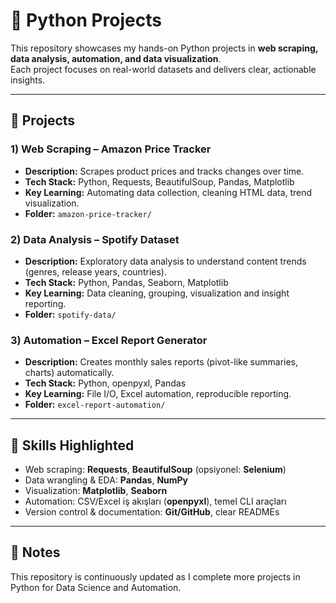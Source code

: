 # 🐍 Python Projects

This repository showcases my hands-on Python projects in **web scraping, data analysis, automation, and data visualization**.  
Each project focuses on real-world datasets and delivers clear, actionable insights.

---

## 📂 Projects

### 1) Web Scraping – Amazon Price Tracker
- **Description:** Scrapes product prices and tracks changes over time.
- **Tech Stack:** Python, Requests, BeautifulSoup, Pandas, Matplotlib
- **Key Learning:** Automating data collection, cleaning HTML data, trend visualization.
- **Folder:** `amazon-price-tracker/`

### 2) Data Analysis – Spotify Dataset 
- **Description:** Exploratory data analysis to understand content trends (genres, release years, countries).
- **Tech Stack:** Python, Pandas, Seaborn, Matplotlib
- **Key Learning:** Data cleaning, grouping, visualization and insight reporting.
- **Folder:** `spotify-data/`

### 3) Automation – Excel Report Generator
- **Description:** Creates monthly sales reports (pivot-like summaries, charts) automatically.
- **Tech Stack:** Python, openpyxl, Pandas
- **Key Learning:** File I/O, Excel automation, reproducible reporting.
- **Folder:** `excel-report-automation/`

---

## 🚀 Skills Highlighted
- Web scraping: **Requests**, **BeautifulSoup** (opsiyonel: **Selenium**)
- Data wrangling & EDA: **Pandas**, **NumPy**
- Visualization: **Matplotlib**, **Seaborn**
- Automation: CSV/Excel iş akışları (**openpyxl**), temel CLI araçları
- Version control & documentation: **Git/GitHub**, clear READMEs

---

## 📌 Notes
This repository is continuously updated as I complete more projects in Python for Data Science and Automation. 
